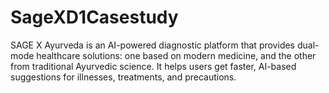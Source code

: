# SageXD1Casestudy
SAGE X Ayurveda is an AI-powered diagnostic platform that provides dual-mode healthcare solutions: one based on modern medicine, and the other from traditional Ayurvedic science. It helps users get faster, AI-based suggestions for illnesses, treatments, and precautions.
